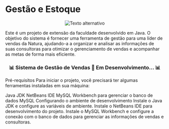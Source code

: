 # Gestão e Estoque
<div style="text-align: center;"> <img src="https://encrypted-tbn0.gstatic.com/images?q=tbn:ANd9GcSrdbkqnLxMZ49bGXZVubjHhiKcR25FOfxoMw&s" alt="Texto alternativo" /> </div> <p>Este é um projeto de extensão da faculdade desenvolvido em Java. O objetivo do sistema é fornecer uma ferramenta de gestão para uma líder de vendas da Natura, ajudando-a a organizar e analisar as informações de suas consultoras para otimizar o gerenciamento de vendas e acompanhar as metas de forma mais eficiente.</p> <h3 align="center">📊 Sistema de Gestão de Vendas 🚨 Em Desenvolvimento... 📊</h3>
Pré-requisitos
Para iniciar o projeto, você precisará ter algumas ferramentas instaladas em sua máquina:

Java JDK
NetBeans IDE
MySQL Workbench para gerenciar o banco de dados MySQL
Configurando o ambiente de desenvolvimento
Instale o Java JDK e configure as variáveis de ambiente.
Instale o NetBeans IDE para desenvolvimento do projeto.
Instale o MySQL Workbench e configure a conexão com o banco de dados para gerenciar as informações de vendas e consultoras.
